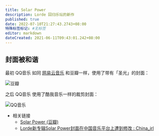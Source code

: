 ```yaml
---
title: Solar Power
description: Lorde 回归乐坛的新作
published: true
date: 2022-07-10T21:27:43.2743+08:00
特殊标签标记: #无标签
editor: markdown
dateCreated: 2021-06-11T09:43:01.242+08:00
---
```


## 封面被和谐

最初 QQ音乐 如同 [网易云音乐][] 和豆瓣一样，使用了带有「圣光」的封面：

[网易云音乐]: /company/网易/网易云音乐.md

![豆瓣](https://web.archive.org/web/20210611085958if_/https://img9.doubanio.com/view/subject/m/public/s33919523.jpg)

之后 QQ音乐 使用了酷我音乐一样的裁剪封面：

![QQ音乐](https://web.archive.org/web/20210611093944if_/https://preview.redd.it/v4nnipzknl471.jpg?width=500&format=pjpg&auto=webp&s=29b5737e656d8cc9b0b63358d942155336a67f5c)

+   相关链接
    +   [Solar Power (豆瓣)](https://web.archive.org/web/20210611085957/https://music.douban.com/subject/35488370/)
    +   [Lorde新专辑Solar Power封面在中国音乐平台上遭到修改 : China_irl](https://web.archive.org/web/20210611093944/https://old.reddit.com/r/China_irl/comments/nxb8tl/lorde新专辑solar_power封面在中国音乐平台上遭到修改/)
